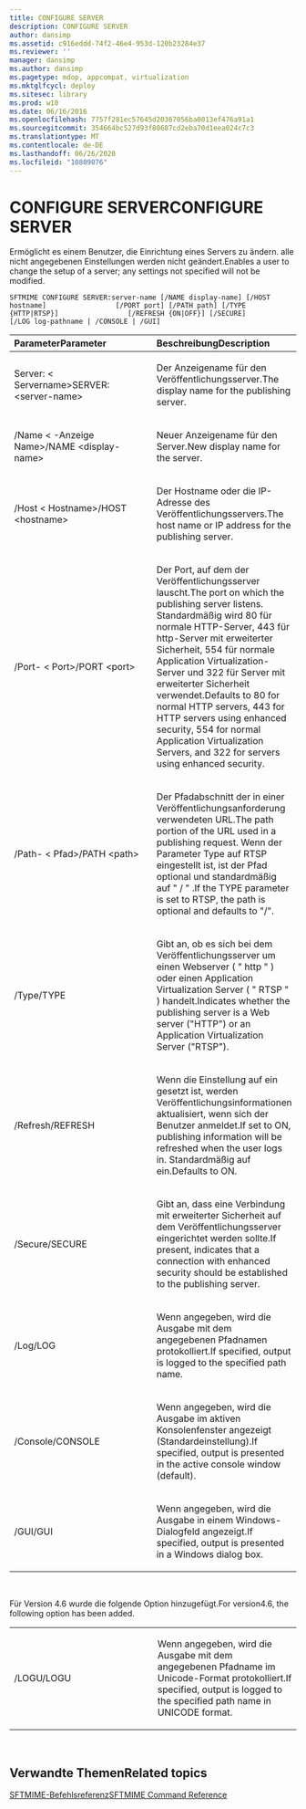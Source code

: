 ```yaml
---
title: CONFIGURE SERVER
description: CONFIGURE SERVER
author: dansimp
ms.assetid: c916eddd-74f2-46e4-953d-120b23284e37
ms.reviewer: ''
manager: dansimp
ms.author: dansimp
ms.pagetype: mdop, appcompat, virtualization
ms.mktglfcycl: deploy
ms.sitesec: library
ms.prod: w10
ms.date: 06/16/2016
ms.openlocfilehash: 7757f281ec57645d20367056ba0013ef476a91a1
ms.sourcegitcommit: 354664bc527d93f80687cd2eba70d1eea024c7c3
ms.translationtype: MT
ms.contentlocale: de-DE
ms.lasthandoff: 06/26/2020
ms.locfileid: "10809076"
---
```

# <span data-ttu-id="a0dfd-103">CONFIGURE SERVER</span><span class="sxs-lookup"><span data-stu-id="a0dfd-103">CONFIGURE SERVER</span></span>


<span data-ttu-id="a0dfd-104">Ermöglicht es einem Benutzer, die Einrichtung eines Servers zu ändern. alle nicht angegebenen Einstellungen werden nicht geändert.</span><span class="sxs-lookup"><span data-stu-id="a0dfd-104">Enables a user to change the setup of a server; any settings not specified will not be modified.</span></span>

`SFTMIME CONFIGURE SERVER:server-name [/NAME display-name] [/HOST hostname]                 [/PORT port] [/PATH path] [/TYPE {HTTP|RTSP}]                 [/REFRESH {ON|OFF}] [/SECURE]                 [/LOG log-pathname | /CONSOLE | /GUI]`

<table>
<colgroup>
<col width="50%" />
<col width="50%" />
</colgroup>
<thead>
<tr class="header">
<th align="left"><span data-ttu-id="a0dfd-105">Parameter</span><span class="sxs-lookup"><span data-stu-id="a0dfd-105">Parameter</span></span></th>
<th align="left"><span data-ttu-id="a0dfd-106">Beschreibung</span><span class="sxs-lookup"><span data-stu-id="a0dfd-106">Description</span></span></th>
</tr>
</thead>
<tbody>
<tr class="odd">
<td align="left"><p><span data-ttu-id="a0dfd-107">Server: &lt; Servername&gt;</span><span class="sxs-lookup"><span data-stu-id="a0dfd-107">SERVER:&lt;server-name&gt;</span></span></p></td>
<td align="left"><p><span data-ttu-id="a0dfd-108">Der Anzeigename für den Veröffentlichungsserver.</span><span class="sxs-lookup"><span data-stu-id="a0dfd-108">The display name for the publishing server.</span></span></p></td>
</tr>
<tr class="even">
<td align="left"><p><span data-ttu-id="a0dfd-109">/Name &lt; -Anzeige Name&gt;</span><span class="sxs-lookup"><span data-stu-id="a0dfd-109">/NAME &lt;display-name&gt;</span></span></p></td>
<td align="left"><p><span data-ttu-id="a0dfd-110">Neuer Anzeigename für den Server.</span><span class="sxs-lookup"><span data-stu-id="a0dfd-110">New display name for the server.</span></span></p></td>
</tr>
<tr class="odd">
<td align="left"><p><span data-ttu-id="a0dfd-111">/Host &lt; Hostname&gt;</span><span class="sxs-lookup"><span data-stu-id="a0dfd-111">/HOST &lt;hostname&gt;</span></span></p></td>
<td align="left"><p><span data-ttu-id="a0dfd-112">Der Hostname oder die IP-Adresse des Veröffentlichungsservers.</span><span class="sxs-lookup"><span data-stu-id="a0dfd-112">The host name or IP address for the publishing server.</span></span></p></td>
</tr>
<tr class="even">
<td align="left"><p><span data-ttu-id="a0dfd-113">/Port- &lt; Port&gt;</span><span class="sxs-lookup"><span data-stu-id="a0dfd-113">/PORT &lt;port&gt;</span></span></p></td>
<td align="left"><p><span data-ttu-id="a0dfd-114">Der Port, auf dem der Veröffentlichungsserver lauscht.</span><span class="sxs-lookup"><span data-stu-id="a0dfd-114">The port on which the publishing server listens.</span></span> <span data-ttu-id="a0dfd-115">Standardmäßig wird 80 für normale HTTP-Server, 443 für http-Server mit erweiterter Sicherheit, 554 für normale Application Virtualization-Server und 322 für Server mit erweiterter Sicherheit verwendet.</span><span class="sxs-lookup"><span data-stu-id="a0dfd-115">Defaults to 80 for normal HTTP servers, 443 for HTTP servers using enhanced security, 554 for normal Application Virtualization Servers, and 322 for servers using enhanced security.</span></span></p></td>
</tr>
<tr class="odd">
<td align="left"><p><span data-ttu-id="a0dfd-116">/Path- &lt; Pfad&gt;</span><span class="sxs-lookup"><span data-stu-id="a0dfd-116">/PATH &lt;path&gt;</span></span></p></td>
<td align="left"><p><span data-ttu-id="a0dfd-117">Der Pfadabschnitt der in einer Veröffentlichungsanforderung verwendeten URL.</span><span class="sxs-lookup"><span data-stu-id="a0dfd-117">The path portion of the URL used in a publishing request.</span></span> <span data-ttu-id="a0dfd-118">Wenn der Parameter Type auf RTSP eingestellt ist, ist der Pfad optional und standardmäßig auf &quot; / &quot; .</span><span class="sxs-lookup"><span data-stu-id="a0dfd-118">If the TYPE parameter is set to RTSP, the path is optional and defaults to &quot;/&quot;.</span></span></p></td>
</tr>
<tr class="even">
<td align="left"><p><span data-ttu-id="a0dfd-119">/Type</span><span class="sxs-lookup"><span data-stu-id="a0dfd-119">/TYPE</span></span></p></td>
<td align="left"><p><span data-ttu-id="a0dfd-120">Gibt an, ob es sich bei dem Veröffentlichungsserver um einen Webserver ( &quot; http &quot; ) oder einen Application Virtualization Server ( &quot; RTSP &quot; ) handelt.</span><span class="sxs-lookup"><span data-stu-id="a0dfd-120">Indicates whether the publishing server is a Web server (&quot;HTTP&quot;) or an Application Virtualization Server (&quot;RTSP&quot;).</span></span></p></td>
</tr>
<tr class="odd">
<td align="left"><p><span data-ttu-id="a0dfd-121">/Refresh</span><span class="sxs-lookup"><span data-stu-id="a0dfd-121">/REFRESH</span></span></p></td>
<td align="left"><p><span data-ttu-id="a0dfd-122">Wenn die Einstellung auf ein gesetzt ist, werden Veröffentlichungsinformationen aktualisiert, wenn sich der Benutzer anmeldet.</span><span class="sxs-lookup"><span data-stu-id="a0dfd-122">If set to ON, publishing information will be refreshed when the user logs in.</span></span> <span data-ttu-id="a0dfd-123">Standardmäßig auf ein.</span><span class="sxs-lookup"><span data-stu-id="a0dfd-123">Defaults to ON.</span></span></p></td>
</tr>
<tr class="even">
<td align="left"><p><span data-ttu-id="a0dfd-124">/Secure</span><span class="sxs-lookup"><span data-stu-id="a0dfd-124">/SECURE</span></span></p></td>
<td align="left"><p><span data-ttu-id="a0dfd-125">Gibt an, dass eine Verbindung mit erweiterter Sicherheit auf dem Veröffentlichungsserver eingerichtet werden sollte.</span><span class="sxs-lookup"><span data-stu-id="a0dfd-125">If present, indicates that a connection with enhanced security should be established to the publishing server.</span></span></p></td>
</tr>
<tr class="odd">
<td align="left"><p><span data-ttu-id="a0dfd-126">/Log</span><span class="sxs-lookup"><span data-stu-id="a0dfd-126">/LOG</span></span></p></td>
<td align="left"><p><span data-ttu-id="a0dfd-127">Wenn angegeben, wird die Ausgabe mit dem angegebenen Pfadnamen protokolliert.</span><span class="sxs-lookup"><span data-stu-id="a0dfd-127">If specified, output is logged to the specified path name.</span></span></p></td>
</tr>
<tr class="even">
<td align="left"><p><span data-ttu-id="a0dfd-128">/Console</span><span class="sxs-lookup"><span data-stu-id="a0dfd-128">/CONSOLE</span></span></p></td>
<td align="left"><p><span data-ttu-id="a0dfd-129">Wenn angegeben, wird die Ausgabe im aktiven Konsolenfenster angezeigt (Standardeinstellung).</span><span class="sxs-lookup"><span data-stu-id="a0dfd-129">If specified, output is presented in the active console window (default).</span></span></p></td>
</tr>
<tr class="odd">
<td align="left"><p><span data-ttu-id="a0dfd-130">/GUI</span><span class="sxs-lookup"><span data-stu-id="a0dfd-130">/GUI</span></span></p></td>
<td align="left"><p><span data-ttu-id="a0dfd-131">Wenn angegeben, wird die Ausgabe in einem Windows-Dialogfeld angezeigt.</span><span class="sxs-lookup"><span data-stu-id="a0dfd-131">If specified, output is presented in a Windows dialog box.</span></span></p></td>
</tr>
</tbody>
</table>

 

<span data-ttu-id="a0dfd-132">Für Version 4.6 wurde die folgende Option hinzugefügt.</span><span class="sxs-lookup"><span data-stu-id="a0dfd-132">For version4.6, the following option has been added.</span></span>

<table>
<colgroup>
<col width="50%" />
<col width="50%" />
</colgroup>
<tbody>
<tr class="odd">
<td align="left"><p><span data-ttu-id="a0dfd-133">/LOGU</span><span class="sxs-lookup"><span data-stu-id="a0dfd-133">/LOGU</span></span></p></td>
<td align="left"><p><span data-ttu-id="a0dfd-134">Wenn angegeben, wird die Ausgabe mit dem angegebenen Pfadname im Unicode-Format protokolliert.</span><span class="sxs-lookup"><span data-stu-id="a0dfd-134">If specified, output is logged to the specified path name in UNICODE format.</span></span></p></td>
</tr>
</tbody>
</table>

 

## <span data-ttu-id="a0dfd-135">Verwandte Themen</span><span class="sxs-lookup"><span data-stu-id="a0dfd-135">Related topics</span></span>


[<span data-ttu-id="a0dfd-136">SFTMIME-Befehlsreferenz</span><span class="sxs-lookup"><span data-stu-id="a0dfd-136">SFTMIME Command Reference</span></span>](sftmime--command-reference.md)

 

 





